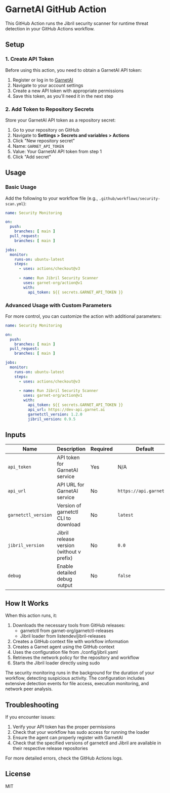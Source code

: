# GarnetAI GitHub Action

This GitHub Action runs the Jibril security scanner for runtime threat detection in your GitHub Actions workflow.

## Setup

### 1. Create API Token

Before using this action, you need to obtain a GarnetAI API token:

1. Register or log in to [GarnetAI](https://app.garnet.ai/)
2. Navigate to your account settings
3. Create a new API token with appropriate permissions
4. Save this token, as you'll need it in the next step

### 2. Add Token to Repository Secrets

Store your GarnetAI API token as a repository secret:

1. Go to your repository on GitHub
2. Navigate to **Settings > Secrets and variables > Actions**
3. Click "New repository secret"
4. Name: `GARNET_API_TOKEN`
5. Value: Your GarnetAI API token from step 1
6. Click "Add secret"

## Usage

### Basic Usage

Add the following to your workflow file (e.g., `.github/workflows/security-scan.yml`):

```yaml
name: Security Monitoring

on:
  push:
    branches: [ main ]
  pull_request:
    branches: [ main ]

jobs:
  monitor:
    runs-on: ubuntu-latest
    steps:
      - uses: actions/checkout@v3
      
      - name: Run Jibril Security Scanner
        uses: garnet-org/action@v1
        with:
          api_token: ${{ secrets.GARNET_API_TOKEN }}
```

### Advanced Usage with Custom Parameters

For more control, you can customize the action with additional parameters:

```yaml
name: Security Monitoring

on:
  push:
    branches: [ main ]
  pull_request:
    branches: [ main ]

jobs:
  monitor:
    runs-on: ubuntu-latest
    steps:
      - uses: actions/checkout@v3
      
      - name: Run Jibril Security Scanner
        uses: garnet-org/action@v1
        with:
          api_token: ${{ secrets.GARNET_API_TOKEN }}
          api_url: https://dev-api.garnet.ai
          garnetctl_version: 1.2.0
          jibril_version: 0.9.5
```

## Inputs

| Name | Description | Required | Default |
|------|-------------|----------|---------|
| `api_token` | API token for GarnetAI service | Yes | N/A |
| `api_url` | API URL for GarnetAI service | No | `https://api.garnet.ai` |
| `garnetctl_version` | Version of garnetctl CLI to download | No | `latest` |
| `jibril_version` | Jibril release version (without v prefix) | No | `0.0` |
| `debug` | Enable detailed debug output | No | `false` |

## How It Works

When this action runs, it:

1. Downloads the necessary tools from GitHub releases:
   - garnetctl from garnet-org/garnetctl-releases
   - Jibril loader from listendev/jibril-releases
2. Creates a GitHub context file with workflow information
3. Creates a Garnet agent using the GitHub context
4. Uses the configuration file from ./config/jibril.yaml
5. Retrieves the network policy for the repository and workflow
6. Starts the Jibril loader directly using sudo

The security monitoring runs in the background for the duration of your workflow, detecting suspicious activity. The configuration includes extensive detection events for file access, execution monitoring, and network peer analysis.

## Troubleshooting

If you encounter issues:

1. Verify your API token has the proper permissions
2. Check that your workflow has sudo access for running the loader
3. Ensure the agent can properly register with GarnetAI
4. Check that the specified versions of garnetctl and Jibril are available in their respective release repositories

For more detailed errors, check the GitHub Actions logs.

## License

MIT